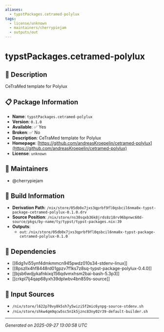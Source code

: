 ```yaml
---
aliases:
  - typstPackages.cetramed-polylux
tags:
  - license/unknown
  - maintainers/cherrypiejam
  - outputs/out
---
```


# typstPackages.cetramed-polylux

## 📝 Description

CeTraMed template for Polylux

## 📋 Package Information

- **Name**: `typstPackages.cetramed-polylux`
- **Version**: `0.1.0`
- **Available**: ✅ Yes
- **Broken**: ✅ No
- **Description**: CeTraMed template for Polylux
- **Homepage**: [https://github.com/andreasKroepelin/cetramed-polylux](https://github.com/andreasKroepelin/cetramed-polylux)
- **License**: `unknown`
## 👥 Maintainers

- @cherrypiejam


## 🔧 Build Information

- **Derivation Path**: `/nix/store/05db0x7jxs3qprbf9fl0qsbcil6nma0x-typst-package-cetramed-polylux-0.1.0.drv`
- **Source Position**: `/nix/store/ns30sqxb36k8jrds8z18rv96bpnwc60d-source/pkgs/by-name/ty/typst/typst-packages.nix:39`
- **Outputs**:
  - `out`:  `/nix/store/05db0x7jxs3qprbf9fl0qsbcil6nma0x-typst-package-cetramed-polylux-0.1.0`

## 🔗 Dependencies

- [[6dg1vi55ynf4dmkmmcn945pwdz010s34-stdenv-linux]]
- [[8pszllx4hf8448rd01gpzv7f1ks7z8sq-typst-package-polylux-0.4.0]]
- [[bjsb6wdjykafnkixq156qdvmxhsm2bai-bash-5.3p3]]
- [[crkpl7lj4qap68yxh39dplwbv4bn859s-source]]

## 📁 Input Sources

- `/nix/store/l622p70vy8k5sh7y5wizi5f2mic6ynpg-source-stdenv.sh`
- `/nix/store/shkw4qm9qcw5sc5n1k5jznc83ny02r39-default-builder.sh`

---
*Generated on 2025-09-27 13:00:58 UTC*
